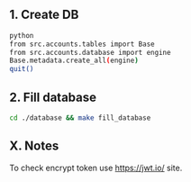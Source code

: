 ## 1. Create DB
```bash
python
from src.accounts.tables import Base
from src.accounts.database import engine
Base.metadata.create_all(engine)
quit()
```

## 2. Fill database

```bash
cd ./database && make fill_database
```
## X. Notes

To check encrypt token use https://jwt.io/ site.